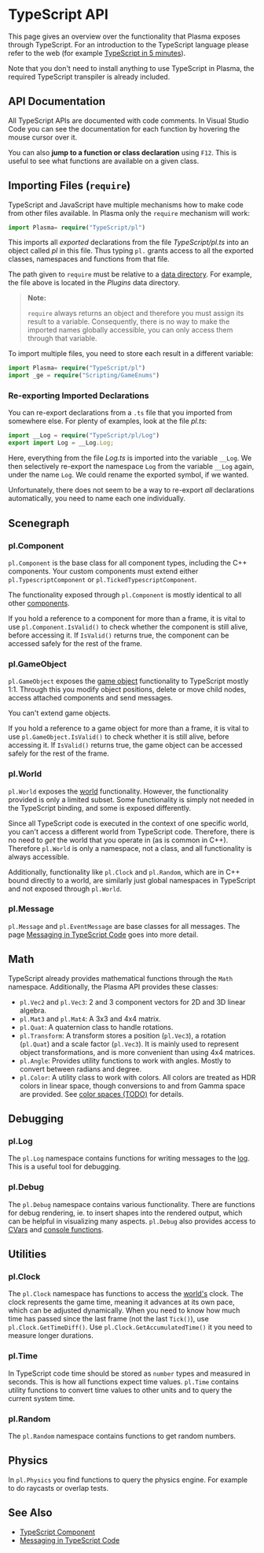 # TypeScript API

This page gives an overview over the functionality that Plasma exposes through TypeScript. For an introduction to the TypeScript language please refer to the web (for example [TypeScript in 5 minutes](https://www.typescriptlang.org/docs/handbook/typescript-in-5-minutes.html)).

Note that you don't need to install anything to use TypeScript in Plasma, the required TypeScript transpiler is already included.

## API Documentation

All TypeScript APIs are documented with code comments. In Visual Studio Code you can see the documentation for each function by hovering the mouse cursor over it.

You can also **jump to a function or class declaration** using `F12`. This is useful to see what functions are available on a given class.

## Importing Files (`require`)

TypeScript and JavaScript have multiple mechanisms how to make code from other files available. In Plasma only the `require` mechanism will work:

```typescript
import Plasma= require("TypeScript/pl")
```

This imports all *exported* declarations from the file *TypeScript/pl.ts* into an object called *pl* in this file. Thus typing `pl.` grants access to all the exported classes, namespaces and functions from that file.

The path given to `require` must be relative to a [data directory](../../projects/data-directories.md). For example, the file above is located in the *Plugins* data directory.

> **Note:**
>
> `require` always returns an object and therefore you must assign its result to a variable. Consequently, there is no way to make the imported names globally accessible, you can only access them through that variable.

To import multiple files, you need to store each result in a different variable:

```typescript
import Plasma= require("TypeScript/pl")
import _ge = require("Scripting/GameEnums")
```

### Re-exporting Imported Declarations

You can re-export declarations from a `.ts` file that you imported from somewhere else. For plenty of examples, look at the file *pl.ts*:

```typescript
import __Log = require("TypeScript/pl/Log")
export import Log = __Log.Log;
```

Here, everything from the file *Log.ts* is imported into the variable `__Log`. We then selectively re-export the namespace `Log` from the variable `__Log` again, under the name `Log`. We could rename the exported symbol, if we wanted.

Unfortunately, there does not seem to be a way to re-export *all* declarations automatically, you need to name each one individually.

## Scenegraph

### pl.Component

`pl.Component` is the base class for all component types, including the C++ components. Your custom components must extend either `pl.TypescriptComponent` or `pl.TickedTypescriptComponent`.

The functionality exposed through `pl.Component` is mostly identical to all other [components](../../runtime/world/components.md).

If you hold a reference to a component for more than a frame, it is vital to use `pl.Component.IsValid()` to check whether the component is still alive, before accessing it. If `IsValid()` returns true, the component can be accessed safely for the rest of the frame.

### pl.GameObject

`pl.GameObject` exposes the [game object](../../runtime/world/game-objects.md) functionality to TypeScript mostly 1:1. Through this you modify object positions, delete or move child nodes, access attached components and send messages.

You can't extend game objects.

If you hold a reference to a game object for more than a frame, it is vital to use `pl.GameObject.IsValid()` to check whether it is still alive, before accessing it. If `IsValid()` returns true, the game object can be accessed safely for the rest of the frame.

### pl.World

`pl.World` exposes the [world](../../runtime/world/worlds.md) functionality. However, the functionality provided is only a limited subset. Some functionality is simply not needed in the TypeScript binding, and some is exposed differently.

Since all TypeScript code is executed in the context of one specific world, you can't access a different world from TypeScript code. Therefore, there is no need to *get* the world that you operate in (as is common in C++). Therefore `pl.World` is only a namespace, not a class, and all functionality is always accessible.

Additionally, functionality like `pl.Clock` and `pl.Random`, which are in C++ bound directly to a world, are similarly just global namespaces in TypeScript and not exposed through `pl.World`.

### pl.Message

`pl.Message` and `pl.EventMessage` are base classes for all messages. The page [Messaging in TypeScript Code](ts-messaging.md) goes into more detail.

## Math

TypeScript already provides mathematical functions through the `Math` namespace. Additionally, the Plasma API provides these classes:

* `pl.Vec2` and `pl.Vec3`: 2 and 3 component vectors for 2D and 3D linear algebra.
* `pl.Mat3` and `pl.Mat4`: A 3x3 and 4x4 matrix.
* `pl.Quat`: A quaternion class to handle rotations.
* `pl.Transform`: A transform stores a position (`pl.Vec3`), a rotation (`pl.Quat`) and a scale factor (`pl.Vec3`). It is mainly used to represent object transformations, and is more convenient than using 4x4 matrices.
* `pl.Angle`: Provides utility functions to work with angles. Mostly to convert between radians and degree.
* `pl.Color`: A utility class to work with colors. All colors are treated as HDR colors in linear space, though conversions to and from Gamma space are provided. See [color spaces (TODO)](../../appendix/color-spaces.md) for details.

## Debugging

### pl.Log

The `pl.Log` namespace contains functions for writing messages to the [log](../../debugging/logging.md). This is a useful tool for debugging.

### pl.Debug

The `pl.Debug` namespace contains various functionality. There are functions for debug rendering, ie. to insert shapes into the rendered output, which can be helpful in visualizing many aspects. `pl.Debug` also provides access to [CVars](../../debugging/cvars.md) and [console functions](../../debugging/console.md#console-functions).

## Utilities

### pl.Clock

The `pl.Clock` namespace has functions to access the [world's](../../runtime/world/worlds.md) clock. The clock represents the game time, meaning it advances at its own pace, which can be adjusted dynamically. When you need to know how much time has passed since the last frame (not the last `Tick()`), use `pl.Clock.GetTimeDiff()`. Use `pl.Clock.GetAccumulatedTime()` it you need to measure longer durations.

### pl.Time

In TypeScript code time should be stored as `number` types and measured in seconds. This is how all functions expect time values. `pl.Time` contains utility functions to convert time values to other units and to query the current system time. 

### pl.Random

The `pl.Random` namespace contains functions to get random numbers.

## Physics

In `pl.Physics` you find functions to query the physics engine. For example to do raycasts or overlap tests.

## See Also


* [TypeScript Component](ts-component.md)
* [Messaging in TypeScript Code](ts-messaging.md)
